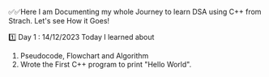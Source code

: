 ✅✅Here I am Documenting my whole Journey to learn DSA using C++ from Strach.
Let's see How it Goes!

1️⃣ Day 1 : 14/12/2023
Today I learned about
1. Pseudocode, Flowchart and Algorithm
2. Wrote the First C++ program to print "Hello World".
